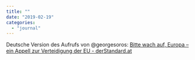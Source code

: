 ```yaml
---
title: ""
date: "2019-02-19"
categories: 
  - "journal"
---
```


Deutsche Version des Aufrufs von @georgesoros: [Bitte wach auf, Europa – ein Appell zur Verteidigung der EU - derStandard.at](https://mobil.derstandard.at/2000098088086/Bitte-wach-auf-Europa-ein-Appell-zur-Verteidigung-der-EU)
